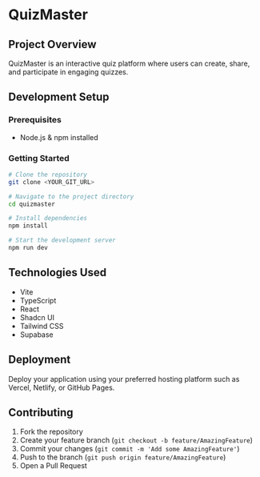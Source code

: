 
# QuizMaster

## Project Overview

QuizMaster is an interactive quiz platform where users can create, share, and participate in engaging quizzes.

## Development Setup

### Prerequisites
- Node.js & npm installed

### Getting Started

```sh
# Clone the repository
git clone <YOUR_GIT_URL>

# Navigate to the project directory
cd quizmaster

# Install dependencies
npm install

# Start the development server
npm run dev
```

## Technologies Used

- Vite
- TypeScript
- React
- Shadcn UI
- Tailwind CSS
- Supabase

## Deployment

Deploy your application using your preferred hosting platform such as Vercel, Netlify, or GitHub Pages.

## Contributing

1. Fork the repository
2. Create your feature branch (`git checkout -b feature/AmazingFeature`)
3. Commit your changes (`git commit -m 'Add some AmazingFeature'`)
4. Push to the branch (`git push origin feature/AmazingFeature`)
5. Open a Pull Request
```

